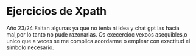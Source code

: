 # Ejercicios de Xpath

Año 23/24
Faltan algunas ya que no tenía ni idea y chat gpt las hacia mal,por lo tanto no pude razonarlas.
Os execercioc vexoos asequibles,o unico que a veces se me complica acordarme o emplear con exactitud el símbolo necesario.

